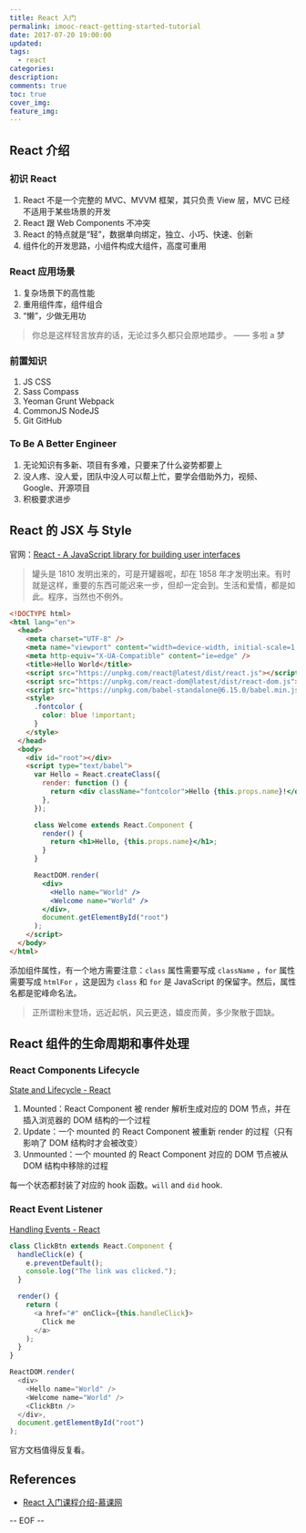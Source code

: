 ```yaml
---
title: React 入门
permalink: imooc-react-getting-started-tutorial
date: 2017-07-20 19:00:00
updated:
tags:
  - react
categories:
description:
comments: true
toc: true
cover_img:
feature_img:
---
```


## React 介绍

### 初识 React

1. React 不是一个完整的 MVC、MVVM 框架，其只负责 View 层，MVC 已经不适用于某些场景的开发
2. React 跟 Web Components 不冲突
3. React 的特点就是“轻”，数据单向绑定，独立、小巧、快速、创新
4. 组件化的开发思路，小组件构成大组件，高度可重用

### React 应用场景

1. 复杂场景下的高性能
2. 重用组件库，组件组合
3. “懒”，少做无用功

> 你总是这样轻言放弃的话，无论过多久都只会原地踏步。 —— 多啦 a 梦

### 前置知识

1. JS CSS
2. Sass Compass
3. Yeoman Grunt Webpack
4. CommonJS NodeJS
5. Git GitHub

<!-- more -->

### To Be A Better Engineer

1. 无论知识有多新、项目有多难，只要来了什么姿势都要上
2. 没人疼、没人爱，团队中没人可以帮上忙，要学会借助外力，视频、Google、开源项目
3. 积极要求进步

## React 的 JSX 与 Style

官网：[React - A JavaScript library for building user interfaces](https://facebook.github.io/react/)

> 罐头是 1810 发明出来的，可是开罐器呢，却在 1858 年才发明出来。有时就是这样，重要的东西可能迟来一步，但却一定会到。生活和爱情，都是如此。程序，当然也不例外。

```html
<!DOCTYPE html>
<html lang="en">
  <head>
    <meta charset="UTF-8" />
    <meta name="viewport" content="width=device-width, initial-scale=1.0" />
    <meta http-equiv="X-UA-Compatible" content="ie=edge" />
    <title>Hello World</title>
    <script src="https://unpkg.com/react@latest/dist/react.js"></script>
    <script src="https://unpkg.com/react-dom@latest/dist/react-dom.js"></script>
    <script src="https://unpkg.com/babel-standalone@6.15.0/babel.min.js"></script>
    <style>
      .fontcolor {
        color: blue !important;
      }
    </style>
  </head>
  <body>
    <div id="root"></div>
    <script type="text/babel">
      var Hello = React.createClass({
        render: function () {
          return <div className="fontcolor">Hello {this.props.name}!</div>;
        },
      });

      class Welcome extends React.Component {
        render() {
          return <h1>Hello, {this.props.name}</h1>;
        }
      }

      ReactDOM.render(
        <div>
          <Hello name="World" />
          <Welcome name="World" />
        </div>,
        document.getElementById("root")
      );
    </script>
  </body>
</html>
```

添加组件属性，有一个地方需要注意：`class` 属性需要写成 `className` ，`for` 属性需要写成 `htmlFor` ，这是因为 `class` 和 `for` 是 JavaScript 的保留字。然后，属性名都是驼峰命名法。

> 正所谓粉末登场，远近起帆，风云更迭，嬉皮而黄，多少聚散于圆缺。

## React 组件的生命周期和事件处理

### React Components Lifecycle

[State and Lifecycle - React](https://facebook.github.io/react/docs/state-and-lifecycle.html)

1. Mounted：React Component 被 render 解析生成对应的 DOM 节点，并在插入浏览器的 DOM 结构的一个过程
2. Update：一个 mounted 的 React Component 被重新 render 的过程（只有影响了 DOM 结构时才会被改变）
3. Unmounted：一个 mounted 的 React Component 对应的 DOM 节点被从 DOM 结构中移除的过程

每一个状态都封装了对应的 hook 函数。`will` and `did` hook.

### React Event Listener

[Handling Events - React](https://facebook.github.io/react/docs/handling-events.html)

```javascript
class ClickBtn extends React.Component {
  handleClick(e) {
    e.preventDefault();
    console.log("The link was clicked.");
  }

  render() {
    return (
      <a href="#" onClick={this.handleClick}>
        Click me
      </a>
    );
  }
}

ReactDOM.render(
  <div>
    <Hello name="World" />
    <Welcome name="World" />
    <ClickBtn />
  </div>,
  document.getElementById("root")
);
```

官方文档值得反复看。

## References

- [React 入门课程介绍-慕课网](http://www.imooc.com/video/10427)

-- EOF --

